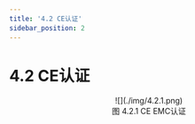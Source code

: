 ```yaml
---
title: '4.2 CE认证'
sidebar_position: 2
---
```


# 4.2 CE认证

<center>
![](./img/4.2.1.png)<br />
图 4.2.1 CE EMC认证
</center>









